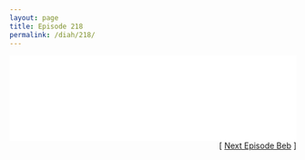 ```yaml
---
layout: page
title: Episode 218
permalink: /diah/218/
---
```


<iframe allowfullscreen="true" frameborder="0" style="width:100%;" marginheight="0" marginwidth="0" mozallowfullscreen="true" scrolling="NO" src="//gdriveplayer.us/embed2.php?link=yI0JqYY8J%252FGadIrkp7M2QAgqQMlR9hs7OnRHPNqCK1slJ4f8UVt2Iqm1PL4xSom%252B5D06ZAOGcAJ4otUIRAHZibA5JvPMdMxgHrBL6cziFLeA8i4GwyEyGMGc2tgdAfQ6C7Wyw7SiYh%252BI0TUMCp2xoCqAG6LUI2RW%252FpqpvtiwWf633chrgtUzjK%252BTLCsQe%252Bp0IVTZveXlv0y2W2IRiLVXfy&amp;no_adult=yes" webkitallowfullscreen="true"></iframe>

<div align="right">[ <a href="/diah/219/">Next Episode Beb</a> ]</div>

